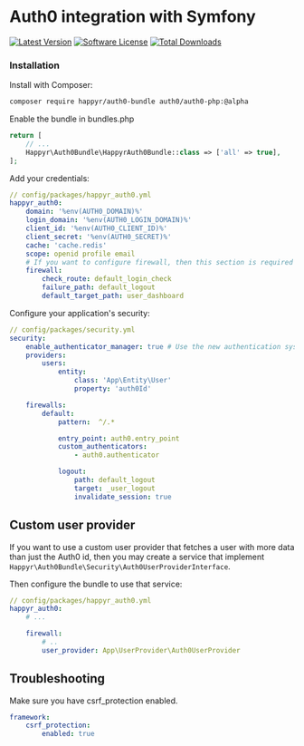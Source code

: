# Auth0 integration with Symfony

[![Latest Version](https://img.shields.io/github/release/Happyr/auth0-bundle.svg?style=flat-square)](https://github.com/Happyr/auth0-bundle/releases)
[![Software License](https://img.shields.io/badge/license-MIT-brightgreen.svg?style=flat-square)](LICENSE)
[![Total Downloads](https://img.shields.io/packagist/dt/happyr/auth0-bundle.svg?style=flat-square)](https://packagist.org/packages/happyr/auth0-bundle)

### Installation

Install with Composer:

```bash
composer require happyr/auth0-bundle auth0/auth0-php:@alpha
```

Enable the bundle in bundles.php

```php
return [
    // ...
    Happyr\Auth0Bundle\HappyrAuth0Bundle::class => ['all' => true],
];
```

Add your credentials:

```yaml
// config/packages/happyr_auth0.yml
happyr_auth0:
    domain: '%env(AUTH0_DOMAIN)%'
    login_domain: '%env(AUTH0_LOGIN_DOMAIN)%'
    client_id: '%env(AUTH0_CLIENT_ID)%'
    client_secret: '%env(AUTH0_SECRET)%'
    cache: 'cache.redis'
    scope: openid profile email
    # If you want to configure firewall, then this section is required
    firewall:
        check_route: default_login_check
        failure_path: default_logout
        default_target_path: user_dashboard
```

Configure your application's security:

```yaml
// config/packages/security.yml
security:
    enable_authenticator_manager: true # Use the new authentication system
    providers:
        users:
            entity:
                class: 'App\Entity\User'
                property: 'auth0Id'

    firewalls:
        default:
            pattern:  ^/.*

            entry_point: auth0.entry_point
            custom_authenticators:
                - auth0.authenticator

            logout:
                path: default_logout
                target: _user_logout
                invalidate_session: true
```

## Custom user provider

If you want to use a custom user provider that fetches a user with more data than
just the Auth0 id, then you may create a service that implement `Happyr\Auth0Bundle\Security\Auth0UserProviderInterface`.

Then configure the bundle to use that service:

```yaml
// config/packages/happyr_auth0.yml
happyr_auth0:
    # ...

    firewall:
        # ..
        user_provider: App\UserProvider\Auth0UserProvider
```

## Troubleshooting

Make sure you have csrf_protection enabled.

```yaml
framework:
    csrf_protection:
        enabled: true
```

